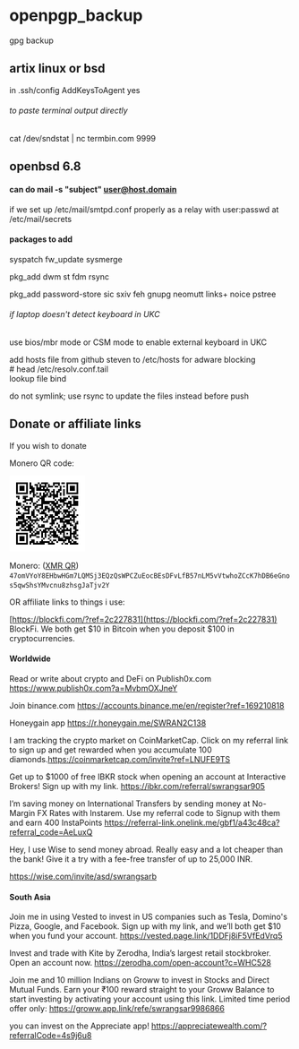 # openpgp_backup

gpg backup

## artix linux or bsd

in .ssh/config
AddKeysToAgent yes

######  to paste terminal output directly
cat /dev/sndstat | nc termbin.com 9999


## openbsd 6.8

#### can do mail -s "subject" user@host.domain
if we set up /etc/mail/smtpd.conf properly as a relay
with user:passwd at /etc/mail/secrets

#### packages to add

syspatch
fw_update
sysmerge

pkg_add dwm st fdm rsync

pkg_add password-store sic sxiv feh gnupg neomutt links+ noice pstree


###### if laptop doesn't detect keyboard in UKC
use bios/mbr mode or CSM mode to enable external keyboard in UKC


add hosts file from github steven to /etc/hosts for adware blocking  
\# head /etc/resolv.conf.tail  
lookup file bind

do not symlink; use rsync to update the files instead before push

## Donate or affiliate links

If you wish to donate

Monero QR code:

![Monero(xmr) address QR code to donate to](pix/xmr-addr.png "Monero address QR code to donate to")

Monero: ([XMR QR](pix/xmr-addr.png)) `47omVYoY8EHbwHGm7LQMSj3EQzQsWPCZuEocBEsDFvLfB57nLM5vVtwhoZCcK7hDB6eGnos5qwShsYMvcnu8zhsgJaTjv2Y`  



OR affiliate links to things i use:

[https://blockfi.com/?ref=2c227831](https://blockfi.com/?ref=2c227831) BlockFi. We both get $10 in Bitcoin when you deposit $100 in cryptocurrencies.


#### Worldwide

Read or write about crypto and DeFi on Publish0x.com https://www.publish0x.com?a=MvbmOXJneY

Join binance.com https://accounts.binance.me/en/register?ref=169210818

Honeygain app https://r.honeygain.me/SWRAN2C138

I am tracking the crypto market on CoinMarketCap. Click on my referral link to sign up and get rewarded when you accumulate 100 diamonds.https://coinmarketcap.com/invite?ref=LNUFE9TS

Get up to $1000 of free IBKR stock when opening an account at Interactive Brokers! Sign up with my link. https://ibkr.com/referral/swrangsar905

I’m saving money on International Transfers by sending money at No-Margin FX Rates with Instarem. Use my referral code to Signup with them and earn 400 InstaPoints https://referral-link.onelink.me/gbf1/a43c48ca?referral_code=AeLuxQ


Hey, I use Wise to send money abroad. Really easy and a lot cheaper than the bank! Give it a try with a fee-free transfer of up to 25,000 INR.

https://wise.com/invite/asd/swrangsarb



#### South Asia

Join me in using Vested to invest in US companies such as Tesla, Domino's Pizza, Google, and Facebook. Sign up with my link, and we’ll both get $10 when you fund your account. https://vested.page.link/1DDFj8iF5VfEdVrq5

Invest and trade with Kite by Zerodha, India’s largest retail stockbroker. Open an account now. https://zerodha.com/open-account?c=WHC528

Join me and 10 million Indians on Groww to invest in Stocks and Direct Mutual Funds. Earn your ₹100 reward straight to your Groww Balance to start investing by activating your account using this link. Limited time period offer only: https://groww.app.link/refe/swrangsar9986866

you can invest on the Appreciate app! https://appreciatewealth.com/?referralCode=4s9j6u8
